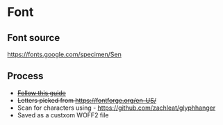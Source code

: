 # Font

## Font source
https://fonts.google.com/specimen/Sen

## Process
- ~~[Follow this guide](https://medium.com/@ace_studio/how-to-increase-website-load-speed-with-font-compression-and-woff2-7d9f42fcfb6a)~~
- ~~Letters picked from https://fontforge.org/en-US/~~
- Scan for characters using - https://github.com/zachleat/glyphhanger
- Saved as a custxom WOFF2 file
